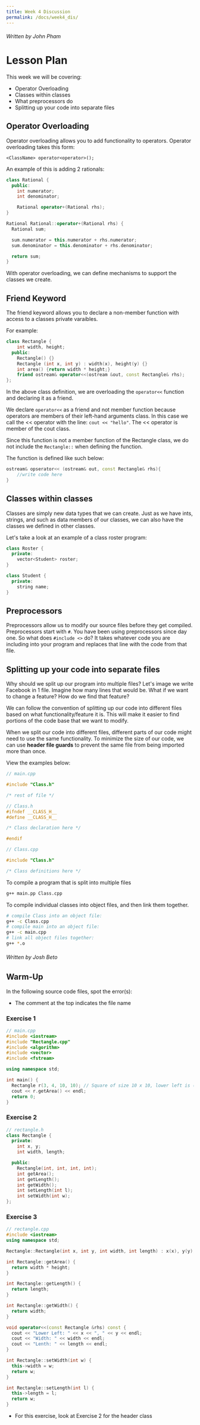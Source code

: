 ```yaml
---
title: Week 4 Discussion
permalink: /docs/week4_dis/
---
```


###### Written by John Pham

# Lesson Plan

This week we will be covering:

* Operator Overloading
* Classes within classes
* What preprocessors do
* Splitting up your code into separate files

## Operator Overloading

Operator overloading allows you to add functionality to operators. Operator overloading takes this form:

`<ClassName> operator<operator>();`

An example of this is adding 2 rationals:

```cpp
class Rational {
  public:
    int numerator;
    int denominator;

    Rational operator+(Rational rhs);
}

Rational Rational::operator+(Rational rhs) {
  Rational sum;

  sum.numerator = this.numerator + rhs.numerator;
  sum.denominator = this.denominator + rhs.denominator;

  return sum;
}
```

With operator overloading, we can define mechanisms to support the classes we create.

## Friend Keyword

The friend keyword allows you to declare a non-member function with access to a classes private varaibles.

For example:
```c++
class Rectangle {
    int width, height;
  public:
    Rectangle() {}
    Rectangle (int x, int y) : width(x), height(y) {}
    int area() {return width * height;}
    friend ostream& operator<<(ostream &out, const Rectangle& rhs);
};
```

In the above class definition, we are overloading the `operator<<` function and declaring it as a friend.

We declare `operator<<` as a friend and not member function because operators are members of their left-hand arguments class. 
In this case we call the << operator with the line: `cout << "hello"`. 
The << operator is member of the cout class.

Since this function is not a member function of the Rectangle class, we do not include the `Rectangle::` when defining the function.

The function is defined like such below:
```c++
ostream& opserator<< (ostream& out, const Rectangle& rhs){
	//write code here
}
```

## Classes within classes

Classes are simply new data types that we can create. Just as we have ints, strings, and such as data members
of our classes, we can also have the classes we defined in other classes.

Let's take a look at an example of a class roster program:

```cpp
class Roster {
  private:
    vector<Student> roster;
}

class Student {
  private:
    string name;
}
```

## Preprocessors

Preprocessors allow us to modify our source files before they get compiled. Preprocessors start with `#`. You
have been using preprocessors since day one. So what does `#include <>` do? It takes whatever code you are
including into your program and replaces that line with the code from that file.

## Splitting up your code into separate files

Why should we split up our program into multiple files? Let's image we write Facebook in 1 file. Imagine how
many lines that would be. What if we want to change a feature? How do we find that feature?

We can follow the convention of splitting up our code into different files based on what functionality/feature
it is. This will make it easier to find portions of the code base that we want to modify.

When we split our code into different files, different parts of our code might need to use the same 
functionality. To minimize the size of our code, we can use **header file guards** to prevent the same file
from being imported more than once.

View the examples below:
```c++
// main.cpp

#include "Class.h"

/* rest of file */
```

```c++
// Class.h
#ifndef __CLASS_H__
#define __CLASS_H__

/* Class declaration here */

#endif
```

```c++
// Class.cpp

#include "Class.h"

/* Class definitions here */
```

To compile a program that is split into multiple files

```bash
g++ main.pp Class.cpp
```

To compile individual classes into object files, and then link them together.

```bash
# compile Class into an object file:
g++ -c Class.cpp
# compile main into an object file:
g++ -c main.cpp
# link all object files together:
g++ *.o
```

###### Written by Josh Beto

## Warm-Up

In the following source code files, spot the error(s):
* The comment at the top indicates the file name

### Exercise 1
```cpp
// main.cpp
#include <iostream>
#include "Rectangle.cpp"
#include <algorithm>
#include <vector>
#include <fstream>

using namespace std;

int main() {
  Rectangle r(3, 4, 10, 10); // Square of size 10 x 10, lower left is (3, 4)
  cout << r.getArea() << endl;
  return 0;
}
```

### Exercise 2
```cpp
// rectangle.h
class Rectangle {
  private:
    int x, y;
    int width, length;

  public:
    Rectangle(int, int, int, int);
    int getArea();
    int getLength();
    int getWidth();
    int setLength(int l);
    int setWidth(int w);
};
```

### Exercise 3
```cpp
// rectangle.cpp
#include <iostream>
using namespace std;

Rectangle::Rectangle(int x, int y, int width, int length) : x(x), y(y), width(width), length(length) {};

int Rectangle::getArea() { 
  return width * height;
}

int Rectangle::getLength() {
  return length;
}

int Rectangle::getWidth() {
  return width;
}

void operator<<(const Rectangle &rhs) const {
  cout << "Lower Left: " << x << ", " << y << endl;
  cout << "Width: " << width << endl;
  cout << "Lenth: " << length << endl;
}

int Rectangle::setWidth(int w) {
  this->width = w;
  return w;
}

int Rectangle::setLength(int l) {
  this->length = l;
  return w;
}
```

* For this exercise, look at Exercise 2 for the header class